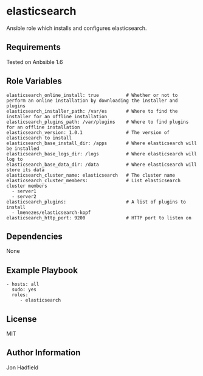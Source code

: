 elasticsearch
========

Ansible role which installs and configures elasticsearch.

Requirements
------------

Tested on Anbsible 1.6

Role Variables
--------------
    elasticsearch_online_install: true          # Whether or not to perform an online installation by downloading the installer and plugins
    elasticsearch_installer_path: /var/es       # Where to find the installer for an offline installation
    elasticsearch_plugins_path: /var/plugins    # Where to find plugins for an offline installation
    elasticsearch_version: 1.0.1                # The version of elasticsearch to install
    elasticsearch_base_install_dir: /apps       # Where elasticsearch will be installed
    elasticsearch_base_logs_dir: /logs          # Where elasticsearch will log to
    elasticsearch_base_data_dir: /data          # Where elasticsearch will store its data
    elasticsearch_cluster_name: elasticsearch   # The cluster name
    elasticsearch_cluster_members:              # List elasticsearch cluster members
      - server1
      - server2
    elasticsearch_plugins:                      # A list of plugins to install
      - lmenezes/elasticsearch-kopf
    elasticsearch_http_port: 9200               # HTTP port to listen on


Dependencies
------------

None

Example Playbook
-------------------------

    - hosts: all
      sudo: yes
      roles:
         - elasticsearch

License
-------

MIT

Author Information
------------------

Jon Hadfield
